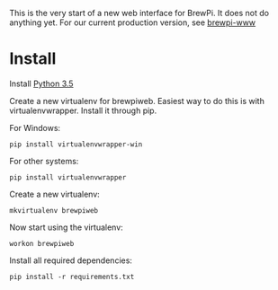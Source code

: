 This is the very start of a new web interface for BrewPi. It does not do anything yet.
For our current production version, see [brewpi-www](https://github.com/BrewPi/brewpi-www)

# Install

Install [Python 3.5](https://www.python.org/downloads/)

Create a new virtualenv for brewpiweb. Easiest way to do this is with virtualenvwrapper. Install it through pip.

For Windows:

    pip install virtualenvwrapper-win
    
For other systems:
    
    pip install virtualenvwrapper
    

Create a new virtualenv:

    mkvirtualenv brewpiweb
    

Now start using the virtualenv:
    
    workon brewpiweb


Install all required dependencies:

    pip install -r requirements.txt



